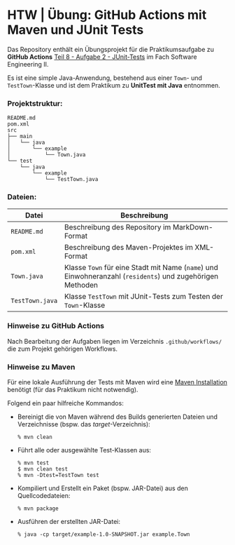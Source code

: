 # HTW | Übung: GitHub Actions mit Maven und JUnit Tests

Das Repository enthält ein Übungsprojekt für die Praktikumsaufgabe zu **GitHub Actions** [Teil 8 - Aufgabe 2 - JUnit-Tests](https://www.informatik.htw-dresden.de/~zirkelba/praktika/se/arbeiten-mit-git-und-asciidoc/praktikumsaufgaben-teil-8.html##_aufgabe_2_junit_tests) im Fach Software Engineering II.

Es ist eine simple Java-Anwendung, bestehend aus einer `Town`- und `TestTown`-Klasse und ist dem Praktikum zu **UnitTest mit Java** entnommen.

### Projektstruktur:

```
README.md
pom.xml
src
├── main
│   └── java
│       └── example
│           └── Town.java
└── test
    └── java
        └── example
            └── TestTown.java
```

### Dateien:

Datei           | Beschreibung
--------------- | ------------
`README.md`     | Beschreibung des Repository im MarkDown-Format
`pom.xml`       | Beschreibung des Maven-Projektes im XML-Format
`Town.java`     | Klasse `Town` für eine Stadt mit Name (`name`) und Einwohneranzahl (`residents`) und zugehörigen Methoden
`TestTown.java` | Klasse `TestTown` mit JUnit-Tests zum Testen der `Town`-Klasse

### Hinweise zu GitHub Actions

Nach Bearbeitung der Aufgaben liegen im Verzeichnis `.github/workflows/` die zum Projekt gehörigen Workflows.

### Hinweise zu Maven

Für eine lokale Ausführung der Tests mit Maven wird eine [Maven Installation](https://maven.apache.org/) benötigt (für das Praktikum nicht notwendig).

Folgend ein paar hilfreiche Kommandos:

- Bereinigt die von Maven während des Builds generierten Dateien und Verzeichnisse (bspw. das *target*-Verzeichnis):
    ```
    % mvn clean
    ```

- Führt alle oder ausgewählte Test-Klassen aus:
    ```
    % mvn test
    $ mvn clean test
    % mvn -Dtest=TestTown test
    ```

- Kompiliert und Erstellt ein Paket (bspw. JAR-Datei) aus den Quellcodedateien:
    ```
    % mvn package
    ```

- Ausführen der erstellten JAR-Datei:
    ```
    % java -cp target/example-1.0-SNAPSHOT.jar example.Town
    ```
